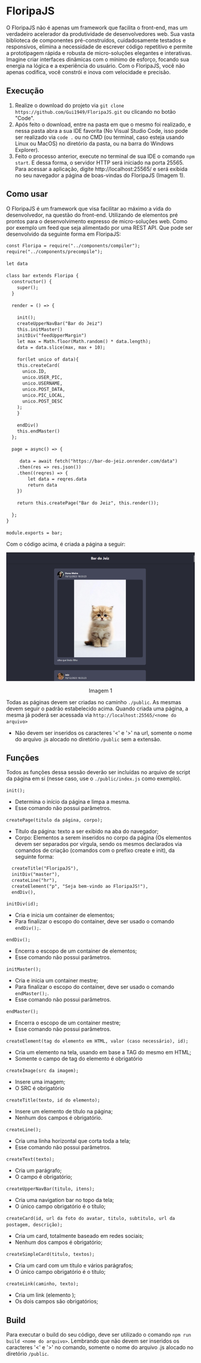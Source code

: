 # FloripaJS

O FloripaJS não é apenas um framework que facilita o front-end, mas um verdadeiro acelerador da produtividade de desenvolvedores web. Sua vasta biblioteca de componentes pré-construídos, cuidadosamente testados e responsivos, elimina a necessidade de escrever código repetitivo e permite a prototipagem rápida e robusta de micro-soluções elegantes e interativas. Imagine criar interfaces dinâmicas com o mínimo de esforço, focando sua energia na lógica e a experiência do usuário. Com o FloripaJS, você não apenas codifica, você constrói e inova com velocidade e precisão.

## Execução

1. Realize o download do projeto via `git clone https://github.com/Gui1949/FloripaJS.git` ou clicando no botão "Code".
2. Após feito o download, entre na pasta em que o mesmo foi realizado, e nessa pasta abra a sua IDE favorita (No Visual Studio Code, isso pode ser realizado via `code .` ou no CMD (ou terminal, caso esteja usando Linux ou MacOS) no diretório da pasta, ou na barra do Windows Explorer).
3. Feito o processo anterior, execute no terminal de sua IDE o comando `npm start`. E dessa forma, o servidor HTTP será iniciado na porta 25565. Para acessar a aplicação, digite http://localhost:25565/ e será exibida no seu navegador a página de boas-vindas do FloripaJS (Imagem 1).

## Como usar

O FloripaJS é um framework que visa facilitar ao máximo a vida do desenvolvedor, na questão do front-end.
Utilizando de elementos pré prontos para o desenvolvimento expresso de micro-soluções web. Como por exemplo um feed que seja alimentado por uma REST API. Que pode ser desenvolvido da seguinte forma em FloripaJS:

```
const Floripa = require("../components/compiler");
require("../components/precompile");

let data

class bar extends Floripa {
  constructor() {
    super();
  }

  render = () => {    
		
	init();
    createUpperNavBar("Bar do Jeiz")
    this.initMaster()
    initDiv("feedUpperMargin")	
	let max = Math.floor(Math.random() * data.length);
	data = data.slice(max, max + 10);
	  
	for(let unico of data){		 
	this.createCard(
	  unico.ID,
	  unico.USER_PIC,
	  unico.USERNAME,
	  unico.POST_DATA,
	  unico.PIC_LOCAL,
	  unico.POST_DESC
	);    
	}
	  
	endDiv()
	this.endMaster()  
  };

  page = async() => {
	  
	 data = await fetch("https://bar-do-jeiz.onrender.com/data")
	.then(res => res.json())
	.then((reqres) => { 
		let data = reqres.data
		return data
	})
	
	return this.createPage("Bar do Jeiz", this.render());
	     
  };
}

module.exports = bar;
```

Com o código acima, é criada a página a seguir:

![PrintScreen](https://github.com/Gui1949/FloripaJS/blob/master/blob/print.png)

<p align="center">Imagem 1</p>

Todas as páginas devem ser criadas no caminho `./public`. As mesmas devem seguir o padrão estabelecido acima. Quando criada uma página, a mesma já poderá ser acessada via ```http://localhost:25565/<nome do arquivo>```

- Não devem ser inseridos os caracteres '<' e '>' na url, somente o nome do arquivo .js alocado no diretório `/public` sem a extensão.

## Funções

Todos as funções dessa sessão deverão ser incluídas no arquivo de script da página em si (nesse caso, use o `./public/index.js` como exemplo).

`init();`

- Determina o início da página e limpa a mesma.
- Esse comando não possui parâmetros.

`createPage(titulo da página, corpo);`

- Título da página: texto a ser exibido na aba do navegador;
- Corpo: Elementos a serem inseridos no corpo da página (Os elementos devem ser separados por vírgula, sendo os mesmos declarados via comandos de criação (comandos com o prefixo create e init), da seguinte forma:

```
  createTitle("FloripaJS"),
  initDiv("master"),
  createLine("hr"),
  createElement("p", "Seja bem-vindo ao FloripaJS!"),
  endDiv(),
```

`initDiv(id);`

- Cria e inicia um container de elementos;
- Para finalizar o escopo do container, deve ser usado o comando `endDiv();`.

`endDiv();`

- Encerra o escopo de um container de elementos;
- Esse comando não possui parâmetros.

`initMaster();`

- Cria e inicia um container mestre;
- Para finalizar o escopo do container, deve ser usado o comando `endMaster();`.
- Esse comando não possui parâmetros.

`endMaster();`

- Encerra o escopo de um container mestre;
- Esse comando não possui parâmetros.

`createElement(tag do elemento em HTML, valor (caso necessário), id);`

- Cria um elemento na tela, usando em base a TAG do mesmo em HTML;
- Somente o campo de tag do elemento é obrigatório

`createImage(src da imagem);`

- Insere uma imagem;
- O SRC é obrigatório

`createTitle(texto, id do elemento);`

- Insere um elemento de título na página;
- Nenhum dos campos é obrigatório.

`createLine();`

- Cria uma linha horizontal que corta toda a tela;
- Esse comando não possui parâmetros.

`createText(texto);`

- Cria um parágrafo;
- O campo é obrigatório;

`createUpperNavBar(titulo, itens);`

- Cria uma navigation bar no topo da tela;
- O único campo obrigatório é o título;

`createCard(id, url da foto do avatar, titulo, subtitulo, url da postagem, descrição);`

- Cria um card, totalmente baseado em redes sociais;
- Nenhum dos campos é obrigatório;

`createSimpleCard(titulo, textos);`

- Cria um card com um título e vários parágrafos;
- O único campo obrigatório é o título;

`createLink(caminho, texto);`

- Cria um link (elemento <a></a>);
- Os dois campos são obrigatórios;

## Build

Para executar o build do seu código, deve ser utilizado o comando `npm run build <nome do arquivo>`. Lembrando que não devem ser inseridos os caracteres '<' e '>' no comando, somente o nome do arquivo .js alocado no diretório `/public`.
